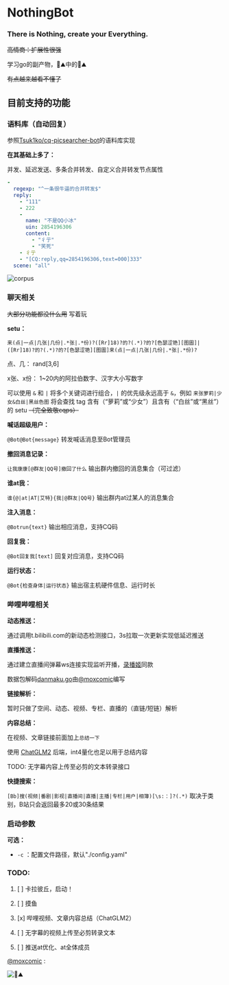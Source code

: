 # NothingBot
### There is Nothing, create your Everything.

~~高情商：扩展性很强~~

学习go的副产物，💩⛰️中的💩⛰️

~~有点越来越看不懂了~~

## 目前支持的功能

### 语料库（自动回复）

参照[Tsuk1ko/cq-picsearcher-bot](https://github.com/Tsuk1ko/cq-picsearcher-bot)的语料库实现

**在其基础上多了：**

并发、延迟发送、多条合并转发、自定义合并转发节点属性

```yaml
-
  regexp: "^一条很牛逼的合并转发$"
  reply:
    - "111"
    - 222
    -
      name: "不是QQ小冰"
      uin: 2854196306
      content:
        - "彳亍"
        - "笑死"
    - 彳亍
    - "[CQ:reply,qq=2854196306,text=000]333"
  scene: "all"
```

![corpus](https://github.com/Miuzarte/NothingBot/assets/66856838/15576647-c5ea-4948-8a13-947a7ac3ad81)

### 聊天相关

~~大部分功能都没什么用~~ 写着玩

**setu：**

`来(点|一点|几张|几份|.*张|.*份)?([Rr]18)?的?(.*)?的?[色瑟涩铯][图圖]|([Rr]18)?的?(.*)?的?[色瑟涩铯][图圖]来(点|一点|几张|几份|.*张|.*份)?`

点、几： rand[3,6]

x张、x份： 1~20内的阿拉伯数字、汉字大小写数字

可以使用 `&` 和 `|` 将多个关键词进行组合，`|` 的优先级永远高于 `&`，例如 `来张萝莉|少女&白丝|黑丝色图` 将会查找 tag 含有（“萝莉”或“少女”）且含有（“白丝”或“黑丝”）的 setu ~~（完全致敬cqps）~~

**喊话超级用户：**

`@Bot@Bot{message}` 转发喊话消息至Bot管理员

**撤回消息记录：**

`让我康康[@群友|QQ号]撤回了什么` 输出群内撤回的消息集合（可过滤）

**谁at我：**

`谁{@|at|AT|艾特}{我|@群友|QQ号}` 输出群内at过某人的消息集合

**注入消息：**

`@Botrun{text}` 输出相应消息，支持CQ码

**回复我：**

`@Bot回复我[text]` 回复对应消息，支持CQ码

**运行状态：**

`@Bot{检查身体|运行状态}` 输出宿主机硬件信息、运行时长

### 哔哩哔哩相关

**动态推送：**

通过调用t.bilibili.com的新动态检测接口，3s拉取一次更新实现低延迟推送

**直播推送：**

通过建立直播间弹幕ws连接实现监听开播，[录播姬](https://github.com/BililiveRecorder/BililiveRecorder)同款

数据包解码[danmaku.go](danmaku.go)由[@moxcomic](https://github.com/moxcomic)编写

**链接解析：**

暂时只做了空间、动态、视频、专栏、直播的（直链/短链）解析

**内容总结：**

在视频、文章链接前面加上`总结一下`

使用 [ChatGLM2](https://github.com/THUDM/ChatGLM2-6B) 后端，int4量化也足以用于总结内容

TODO: 无字幕内容上传至必剪的文本转录接口

**快捷搜索：**

`[Bb]搜(视频|番剧|影视|直播间|直播|主播|专栏|用户|相簿)[\s:：]?(.*)` 取决于类别，B站只会返回最多20或30条结果

### 启动参数

**可选：**

- `-c` ：配置文件路径，默认"./config.yaml"

### TODO:

1. [ ] 卡拉彼丘，启动！

110. [ ] 摸鱼

111. [x] 哔哩视频、文章内容总结（ChatGLM2）

112. [ ] 无字幕的视频上传至必剪转录文本

999. [ ] 推送at优化、at全体成员

[@moxcomic](https://github.com/moxcomic) :

![💩⛰️](https://github.com/Miuzarte/NothingBot/assets/66856838/98eb9a3e-c27c-4d08-8182-2332cf956198)
